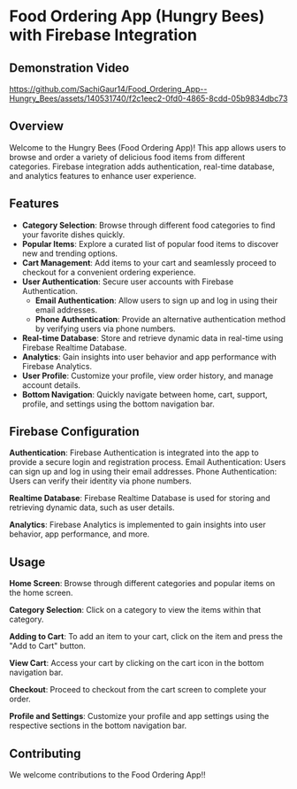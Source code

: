 # Food Ordering App (Hungry Bees) with Firebase Integration

## Demonstration Video

https://github.com/SachiGaur14/Food_Ordering_App--Hungry_Bees/assets/140531740/f2c1eec2-0fd0-4865-8cdd-05b9834dbc73

## Overview

Welcome to the Hungry Bees (Food Ordering App)! This app allows users to browse and order a variety of delicious food items from different categories. Firebase integration adds authentication, real-time database, and analytics features to enhance user experience.

## Features

- **Category Selection**: Browse through different food categories to find your favorite dishes quickly.
- **Popular Items**: Explore a curated list of popular food items to discover new and trending options.
- **Cart Management**: Add items to your cart and seamlessly proceed to checkout for a convenient ordering experience.
- **User Authentication**: Secure user accounts with Firebase Authentication.
  - **Email Authentication**: Allow users to sign up and log in using their email addresses.
  - **Phone Authentication**: Provide an alternative authentication method by verifying users via phone numbers.
- **Real-time Database**: Store and retrieve dynamic data in real-time using Firebase Realtime Database.
- **Analytics**: Gain insights into user behavior and app performance with Firebase Analytics.
- **User Profile**: Customize your profile, view order history, and manage account details.
- **Bottom Navigation**: Quickly navigate between home, cart, support, profile, and settings using the bottom navigation bar.

## Firebase Configuration

**Authentication**: 
Firebase Authentication is integrated into the app to provide a secure login and registration process.
Email Authentication: Users can sign up and log in using their email addresses.
Phone Authentication: Users can verify their identity via phone numbers.

**Realtime Database**: 
Firebase Realtime Database is used for storing and retrieving dynamic data, such as user details.

**Analytics**: 
Firebase Analytics is implemented to gain insights into user behavior, app performance, and more.

## Usage

**Home Screen**: Browse through different categories and popular items on the home screen.

**Category Selection**: Click on a category to view the items within that category.

**Adding to Cart**: To add an item to your cart, click on the item and press the "Add to Cart" button.

**View Cart**: Access your cart by clicking on the cart icon in the bottom navigation bar.

**Checkout**: Proceed to checkout from the cart screen to complete your order.

**Profile and Settings**: Customize your profile and app settings using the respective sections in the bottom navigation bar.

## Contributing

We welcome contributions to the Food Ordering App!!

